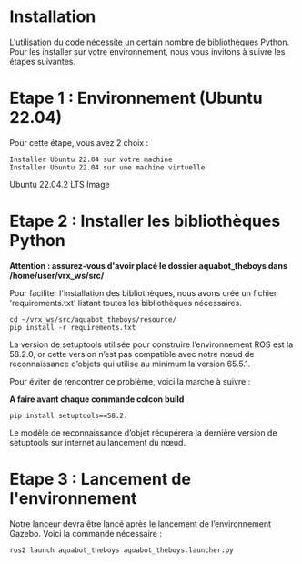 # Installation

L'utilisation du code nécessite un certain nombre de bibliothèques Python. Pour les
installer sur votre environnement, nous vous invitons à suivre les étapes suivantes.

# Etape 1 : Environnement (Ubuntu 22.04)

Pour cette étape, vous avez 2 choix :

```
Installer Ubuntu 22.04 sur votre machine
Installer Ubuntu 22.04 sur une machine virtuelle
```
Ubuntu 22.04.2 LTS Image

# Etape 2 : Installer les bibliothèques Python

**Attention : assurez-vous d'avoir placé le dossier aquabot_theboys dans
/home/user/vrx_ws/src/**

Pour faciliter l'installation des bibliothèques, nous avons créé un fichier
'requirements.txt' listant toutes les bibliothèques nécessaires.

```
cd ~/vrx_ws/src/aquabot_theboys/resource/
pip install -r requirements.txt
```
La version de setuptools utilisée pour construire l’environnement ROS est la 58.2.0,
or cette version n’est pas compatible avec notre nœud de reconnaissance d’objets qui
utilise au minimum la version 65.5.1.

Pour éviter de rencontrer ce problème, voici la marche à suivre :

**A faire avant chaque commande colcon build**

```
pip install setuptools==58.2.
```
Le modèle de reconnaissance d’objet récupérera la dernière version de setuptools sur
internet au lancement du nœud.

# Etape 3 : Lancement de l'environnement

Notre lanceur devra être lancé après le lancement de l’environnement Gazebo. Voici la
commande nécessaire :

```
ros2 launch aquabot_theboys aquabot_theboys.launcher.py
```


